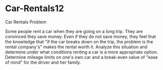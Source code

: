 # Car-Rentals12
Car Rentals
Problem	 
 	
Some people rent a car when they are going on a long trip. They are convinced they save money. Even if they do not save money, they feel that the knowledge that "if the car breaks down on the trip, the problem is the rental company's" makes the rental worth it. Analyze this situation and determine under what conditions renting a car is a more appropriate option. Determine mileage limits on one's own car and a break-even value of "ease of mind" for the driver and her family.
